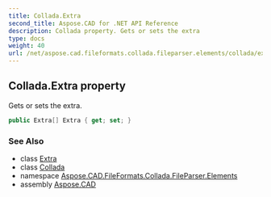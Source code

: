 ```yaml
---
title: Collada.Extra
second_title: Aspose.CAD for .NET API Reference
description: Collada property. Gets or sets the extra
type: docs
weight: 40
url: /net/aspose.cad.fileformats.collada.fileparser.elements/collada/extra/
---
```

## Collada.Extra property

Gets or sets the extra.

```csharp
public Extra[] Extra { get; set; }
```

### See Also

* class [Extra](../../extra/)
* class [Collada](../)
* namespace [Aspose.CAD.FileFormats.Collada.FileParser.Elements](../../collada/)
* assembly [Aspose.CAD](../../../)


